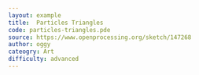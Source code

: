 ```yaml
---
layout: example
title:  Particles Triangles
code: particles-triangles.pde
source: https://www.openprocessing.org/sketch/147268
author: oggy	
cateogry: Art
difficulty: advanced
---
```


